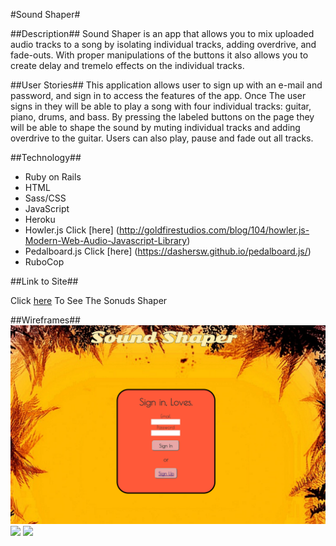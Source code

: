 #Sound Shaper#

##Description##
Sound Shaper is an app that allows you to mix uploaded audio tracks to a song by isolating individual tracks, adding overdrive, and fade-outs. With proper manipulations of the buttons it also allows you to create delay and tremelo effects on the individual tracks. 

##User Stories##
This application allows user to sign up with an e-mail and password, and sign in to access the features of the app. Once The user signs in they will be able to play a song with four individual tracks: guitar, piano, drums, and bass. By pressing the labeled buttons on the page they will be able to shape the sound by muting individual tracks and adding overdrive to the guitar. Users can also play, pause and fade out all tracks.  


##Technology##
- Ruby on Rails
- HTML
- Sass/CSS
- JavaScript
- Heroku
- Howler.js Click [here] (http://goldfirestudios.com/blog/104/howler.js-Modern-Web-Audio-Javascript-Library)
- Pedalboard.js Click [here] (https://dashersw.github.io/pedalboard.js/)
- RuboCop


##Link to Site##

Click [here](https://nameless-bayou-39478.herokuapp.com/sounds) To See The Sonuds Shaper


##Wireframes##
<img src="wireframes/SignIn.png"/>
<img src="wireframes/SignUp.png"/>
<img src="wireframes/SoundsShapingPage.png"/>
